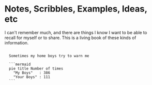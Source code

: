 # Notes, Scribbles, Examples, Ideas, etc

I can't remember much, and there are things I know I want to be able
to recall for myself or to share. This is a living book of these
kinds of information.

````admonish tip title="Keeping it Real"

  Sometimes my home boys try to warn me

  ```mermaid
  pie title Number of times
    "My Boys"   : 386
    "Your Boys" : 111
  ```
````
